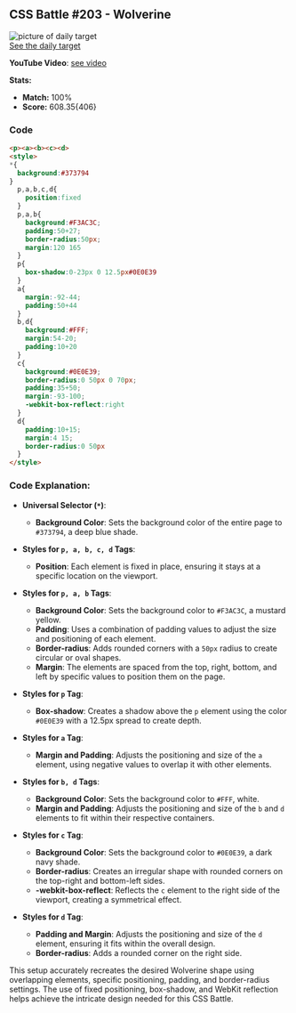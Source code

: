 ## CSS Battle #203 - Wolverine
![picture of daily target](./images/#203.png)  
[See the daily target](https://cssbattle.dev/play/203)


**YouTube Video**: [see video](https://www.youtube.com/watch?v=ZbzQwHI-_GI)

**Stats:**

- **Match:** 100%
- **Score:** 608.35{406}

### Code

```html
<p><a><b><c><d>
<style>
*{
  background:#373794
}
  p,a,b,c,d{
    position:fixed
  }
  p,a,b{
    background:#F3AC3C;
    padding:50+27;
    border-radius:50px;
    margin:120 165
  }
  p{
    box-shadow:0-23px 0 12.5px#0E0E39
  }
  a{
    margin:-92-44;
    padding:50+44
  }
  b,d{
    background:#FFF;
    margin:54-20;
    padding:10+20
  }
  c{
    background:#0E0E39;
    border-radius:0 50px 0 70px;
    padding:35+50;
    margin:-93-100;
    -webkit-box-reflect:right
  }
  d{
    padding:10+15;
    margin:4 15;
    border-radius:0 50px
  }
</style>
```

### Code Explanation:

- **Universal Selector (`*`)**:
  - **Background Color**: Sets the background color of the entire page to `#373794`, a deep blue shade.

- **Styles for `p, a, b, c, d` Tags**:
  - **Position**: Each element is fixed in place, ensuring it stays at a specific location on the viewport.

- **Styles for `p, a, b` Tags**:
  - **Background Color**: Sets the background color to `#F3AC3C`, a mustard yellow.
  - **Padding**: Uses a combination of padding values to adjust the size and positioning of each element.
  - **Border-radius**: Adds rounded corners with a `50px` radius to create circular or oval shapes.
  - **Margin**: The elements are spaced from the top, right, bottom, and left by specific values to position them on the page.

- **Styles for `p` Tag**:
  - **Box-shadow**: Creates a shadow above the `p` element using the color `#0E0E39` with a 12.5px spread to create depth.

- **Styles for `a` Tag**:
  - **Margin and Padding**: Adjusts the positioning and size of the `a` element, using negative values to overlap it with other elements.

- **Styles for `b, d` Tags**:
  - **Background Color**: Sets the background color to `#FFF`, white.
  - **Margin and Padding**: Adjusts the positioning and size of the `b` and `d` elements to fit within their respective containers.
  
- **Styles for `c` Tag**:
  - **Background Color**: Sets the background color to `#0E0E39`, a dark navy shade.
  - **Border-radius**: Creates an irregular shape with rounded corners on the top-right and bottom-left sides.
  - **-webkit-box-reflect**: Reflects the `c` element to the right side of the viewport, creating a symmetrical effect.

- **Styles for `d` Tag**:
  - **Padding and Margin**: Adjusts the positioning and size of the `d` element, ensuring it fits within the overall design.
  - **Border-radius**: Adds a rounded corner on the right side.

This setup accurately recreates the desired Wolverine shape using overlapping elements, specific positioning, padding, and border-radius settings. The use of fixed positioning, box-shadow, and WebKit reflection helps achieve the intricate design needed for this CSS Battle.